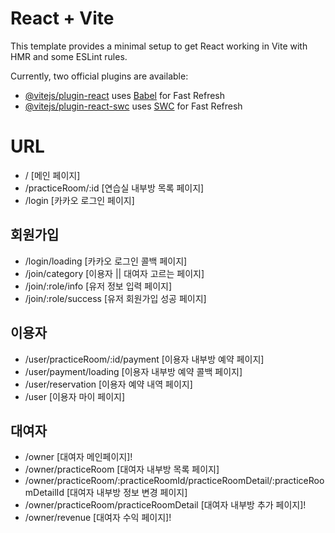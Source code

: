 # React + Vite

This template provides a minimal setup to get React working in Vite with HMR and some ESLint rules.

Currently, two official plugins are available:

-   [@vitejs/plugin-react](https://github.com/vitejs/vite-plugin-react/blob/main/packages/plugin-react/README.md) uses [Babel](https://babeljs.io/) for Fast Refresh
-   [@vitejs/plugin-react-swc](https://github.com/vitejs/vite-plugin-react-swc) uses [SWC](https://swc.rs/) for Fast Refresh

# URL

-   / [메인 페이지]
-   /practiceRoom/:id [연습실 내부방 목록 페이지]
-   /login [카카오 로그인 페이지]

## 회원가입

-   /login/loading [카카오 로그인 콜백 페이지]
-   /join/category [이용자 || 대여자 고르는 페이지]
-   /join/:role/info [유저 정보 입력 페이지]
-   /join/:role/success [유저 회원가입 성공 페이지]

## 이용자

-   /user/practiceRoom/:id/payment [이용자 내부방 예약 페이지]
-   /user/payment/loading [이용자 내부방 예약 콜백 페이지]
-   /user/reservation [이용자 예약 내역 페이지]
-   /user [이용자 마이 페이지]

## 대여자

-   /owner [대여자 메인페이지]!
-   /owner/practiceRoom [대여자 내부방 목록 페이지]
-   /owner/practiceRoom/:practiceRoomId/practiceRoomDetail/:practiceRoomDetailId [대여자 내부방 정보 변경 페이지]
-   /owner/practiceRoom/practiceRoomDetail [대여자 내부방 추가 페이지]!
-   /owner/revenue [대여자 수익 페이지]!
